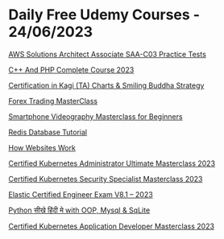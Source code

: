 # Daily Free Udemy Courses - 24/06/2023

[AWS Solutions Architect Associate SAA-C03 Practice Tests](https://www.udemy.com/course/aws-solutions-architect-associate-saa-c03-practice-exams-l/?couponCode=B25E41CCED340B9E244C)
[C++ And PHP Complete Course 2023](https://www.udemy.com/course/c-and-php-complete-course-2023/?couponCode=4D7DF1539EF9F12530B4)
[Certification in Kagi (TA) Charts & Smiling Buddha Strategy](https://www.udemy.com/course/kagi-chart/?couponCode=1JUN23)
[Forex Trading MasterClass](https://www.udemy.com/course/forex-trading-masterclass-p/?couponCode=275FFBB42C177FA4CF10)
[Smartphone Videography Masterclass for Beginners](https://www.udemy.com/course/smartphone-videography-masterclass-for-beginners/?couponCode=BF311D30C1CE4670AE63)
[Redis Database Tutorial](https://www.udemy.com/course/redis-database-tutorial/?couponCode=PRODUCTIVITY)
[How Websites Work](https://www.udemy.com/course/how-websites-work/?couponCode=PRODUCTIVITY)
[Certified Kubernetes Administrator Ultimate Masterclass 2023](https://www.udemy.com/course/certified-kubernetes-administrator-ultimate-masterclass/?couponCode=BYEJUNE)
[Certified Kubernetes Security Specialist Masterclass 2023](https://www.udemy.com/course/certified-kubernetes-security-specialist-masterclass/?couponCode=BYEJUNE)
[Elastic Certified Engineer Exam V8.1 – 2023](https://www.udemy.com/course/elastic-certified-engineer-exam/?couponCode=BYEJUNE)
[Python सीखे हिंदी मे with OOP, Mysql & SqLite](https://www.udemy.com/course/python-with-oop-mysql-sqlite/?couponCode=6A0DB412C2350CE54EB6)
[Certified Kubernetes Application Developer Masterclass 2023](https://www.udemy.com/course/certified-kubernetes-application-developer-masterclass/?couponCode=BYEJUNE)
